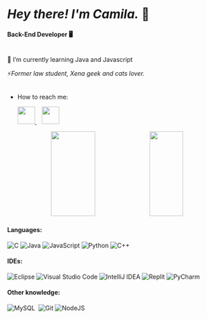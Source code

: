 # _Hey there! I'm Camila._ 👋
#### Back-End Developer 🖥️

<br/>
🧠 I’m currently learning Java and Javascript

⚡*Former law student, Xena geek and cats lover.*
<br/><br/>
- How to reach me:
 <ul>
 <a href="https://www.linkedin.com/in/ccamilaanjos/">
    <img height="40" src="https://user-images.githubusercontent.com/101238082/213328053-2b05f8f9-3a1b-467b-b1a4-7906e46bfe73.png"/>
</a>
&nbsp&nbsp
<a href="mailto:ccamilaanjos.ctt@gmail.com">
   <img height="40" src="https://user-images.githubusercontent.com/101238082/213328770-3cb1f3a7-b797-4c95-a8df-8d14f7aed3e1.png"/>
</a>
</ul>

<div align="center">  
  <img width="45%" height="195px" src="https://github-readme-stats-ten-gilt.vercel.app/api?username=ccamilaanjos&show_icons=true&count_private=true&hide_border=true&title_color=00ff00&icon_color=00ff00&text_color=c9d1d9&bg_color=000000"/> 
  <img width="39%" height="195px" src="https://github-readme-stats.vercel.app/api/top-langs/?username=ccamilaanjos&hide=nix,html,c,css,c%2B%2B&layout=compact&hide_border=true&title_color=00ff00&text_color=00bfbf&bg_color=000000" />
</div>

#### Languages:

![C](https://img.shields.io/badge/c-%2300599C.svg?style=for-the-badge&logo=c&logoColor=white)
![Java](https://img.shields.io/badge/Java-ED8B00?style=for-the-badge&logo=java&logoColor=white)
![JavaScript](https://img.shields.io/badge/javascript-%23323330.svg?style=for-the-badge&logo=javascript&logoColor=%23F7DF1E)
![Python](https://img.shields.io/badge/-python-0D1117?style=for-the-badge&logo=python&logoColor=1572B6&labelColor=0D1117)
![C++](https://img.shields.io/badge/c++-%2300599C.svg?style=for-the-badge&logo=c%2B%2B&logoColor=white)

#### IDEs:
![Eclipse](https://img.shields.io/badge/Eclipse-FE7A16.svg?style=for-the-badge&logo=Eclipse&logoColor=white)
![Visual Studio Code](https://img.shields.io/badge/-Visual%20Studio%20Code-0D1117?style=for-the-badge&logo=visual-studio-code&logoColor=007ACC&labelColor=0D1117)
![IntelliJ IDEA](https://img.shields.io/badge/IntelliJIDEA-000000.svg?style=for-the-badge&logo=intellij-idea&logoColor=white)
![Replit](https://img.shields.io/badge/Replit-DD1200?style=for-the-badge&logo=Replit&logoColor=white)
![PyCharm](https://img.shields.io/badge/pycharm-143?style=for-the-badge&logo=pycharm&logoColor=black&color=black&labelColor=green)

#### Other knowledge:
![MySQL](https://img.shields.io/badge/MySQL-005C84?style=for-the-badge&logo=mysql&logoColor=white)&nbsp;
![Git](https://img.shields.io/badge/git-%23F05033.svg?style=for-the-badge&logo=git&logoColor=white)
![NodeJS](https://img.shields.io/badge/node.js-6DA55F?style=for-the-badge&logo=node.js&logoColor=white)

